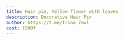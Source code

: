 ```yaml
---
title: Hair pin, Yellow flower with leaves
description: Decorative Hair Pin
author: https://t.me/Irina_7owl
cost: 1500₸
---
```

